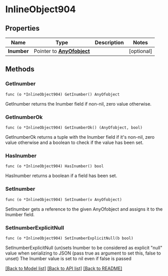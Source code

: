 # InlineObject904

## Properties

Name | Type | Description | Notes
------------ | ------------- | ------------- | -------------
**Inumber** | Pointer to [**AnyOfobject**](anyOf&lt;object&gt;.md) |  | [optional] 

## Methods

### GetInumber

`func (o *InlineObject904) GetInumber() AnyOfobject`

GetInumber returns the Inumber field if non-nil, zero value otherwise.

### GetInumberOk

`func (o *InlineObject904) GetInumberOk() (AnyOfobject, bool)`

GetInumberOk returns a tuple with the Inumber field if it's non-nil, zero value otherwise
and a boolean to check if the value has been set.

### HasInumber

`func (o *InlineObject904) HasInumber() bool`

HasInumber returns a boolean if a field has been set.

### SetInumber

`func (o *InlineObject904) SetInumber(v AnyOfobject)`

SetInumber gets a reference to the given AnyOfobject and assigns it to the Inumber field.

### SetInumberExplicitNull

`func (o *InlineObject904) SetInumberExplicitNull(b bool)`

SetInumberExplicitNull (un)sets Inumber to be considered as explicit "null" value
when serializing to JSON (pass true as argument to set this, false to unset)
The Inumber value is set to nil even if false is passed

[[Back to Model list]](../README.md#documentation-for-models) [[Back to API list]](../README.md#documentation-for-api-endpoints) [[Back to README]](../README.md)


